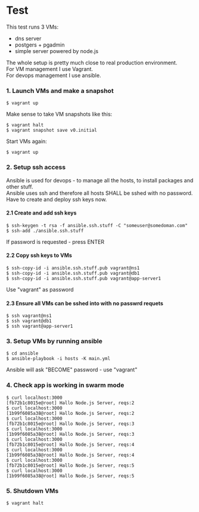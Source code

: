 # Test
This test runs 3 VMs:
 - dns server
 - postgers + pgadmin
 - simple server powered by node.js

The whole setup is pretty much close to real production environment.\
For VM management I use Vagrant.\
For devops management I use ansible.



### 1. Launch VMs and make a snapshot
```
$ vagrant up
```
Make sense to take VM snapshots like this:
```
$ vagrant halt
$ vagrant snapshot save v0.initial
```
Start VMs again:
```
$ vagrant up
```



### 2. Setup ssh access
Ansible is used for devops - to manage all the hosts, to install packages and other stuff.\
Ansible uses ssh and therefore all hosts SHALL be sshed with no password.\
Have to create and deploy ssh keys now.



#### 2.1 Create and add ssh keys
```
$ ssh-keygen -t rsa -f ansible.ssh.stuff -C "someuser@somedoman.com"
$ ssh-add ./ansible.ssh.stuff
```
If password is requested - press ENTER



#### 2.2 Copy ssh keys to VMs
```
$ ssh-copy-id -i ansible.ssh.stuff.pub vagrant@ns1
$ ssh-copy-id -i ansible.ssh.stuff.pub vagrant@db1
$ ssh-copy-id -i ansible.ssh.stuff.pub vagrant@app-server1
```
Use "vagrant" as password



#### 2.3 Ensure all VMs can be sshed into with no passwrd requets
```
$ ssh vagrant@ns1
$ ssh vagrant@db1
$ ssh vagrant@app-server1
```



### 3. Setup VMs by running ansible
```
$ cd ansible
$ ansible-playbook -i hosts -K main.yml
```
Ansible will ask "BECOME" password - use "vagrant"



### 4. Check app is working in swarm mode
```
$ curl localhost:3000
[fb72b1c8015e@root] Hallo Node.js Server, reqs:2
$ curl localhost:3000
[1b99f6085a38@root] Hallo Node.js Server, reqs:2
$ curl localhost:3000
[fb72b1c8015e@root] Hallo Node.js Server, reqs:3
$ curl localhost:3000
[1b99f6085a38@root] Hallo Node.js Server, reqs:3
$ curl localhost:3000
[fb72b1c8015e@root] Hallo Node.js Server, reqs:4
$ curl localhost:3000
[1b99f6085a38@root] Hallo Node.js Server, reqs:4
$ curl localhost:3000
[fb72b1c8015e@root] Hallo Node.js Server, reqs:5
$ curl localhost:3000
[1b99f6085a38@root] Hallo Node.js Server, reqs:5
```



### 5. Shutdown VMs
```
$ vagrant halt
```

